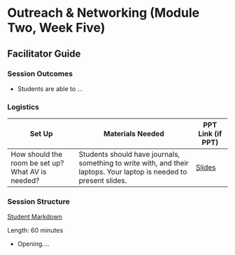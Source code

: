 # Outreach & Networking (Module Two, Week Five)

## Facilitator Guide

### Session Outcomes

* Students are able to ...

### Logistics

| Set Up | Materials Needed | PPT Link (if PPT)|
| ------ | ---------------- | ---------------- |
| How should the room be set up? What AV is needed? | Students should have journals, something to write with, and their laptops. Your laptop is needed to present slides. | [Slides](https://docs.google.com/presentation/d/1wWS8PyV8lNsEIznJ78Kk08IDTHUHApfeVikANJEBvn8/edit?usp=sharing) |

### Session Structure

[Student Markdown](https://github.com/turingschool/career-development-curriculum/blob/master/module_two/outreach_and_networking.md)

Length: 60 minutes
 
* Opening....
